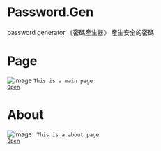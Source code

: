 # Password.Gen
password generator
《密碼產生器》
產生安全的密碼

# Page
![image](https://erichsia7.github.io/password.gen/image/3208cef3-2cc1-6a42-ba4a-4c0758f10da8.jpeg)
<code>This is a main page
<a href="https://erichsia7.github.io/password.gen/">Open</a>
</code>
# About
![image](https://erichsia7.github.io/password.gen/image/25e0bdc8-f4ed-14cb-e90a-30a8098bb43a.png)
<code>
This is a about page
<a href="https://erichsia7.github.io/password.gen/about/">Open</a>
</code>
